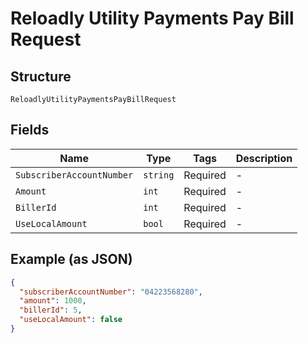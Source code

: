 
# Reloadly Utility Payments Pay Bill Request

## Structure

`ReloadlyUtilityPaymentsPayBillRequest`

## Fields

| Name | Type | Tags | Description |
|  --- | --- | --- | --- |
| `SubscriberAccountNumber` | `string` | Required | - |
| `Amount` | `int` | Required | - |
| `BillerId` | `int` | Required | - |
| `UseLocalAmount` | `bool` | Required | - |

## Example (as JSON)

```json
{
  "subscriberAccountNumber": "04223568280",
  "amount": 1000,
  "billerId": 5,
  "useLocalAmount": false
}
```

